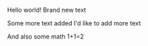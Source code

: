 Hello world!
Brand new text

Some more text added
I'd like to add more text

And also some math 1+1=2